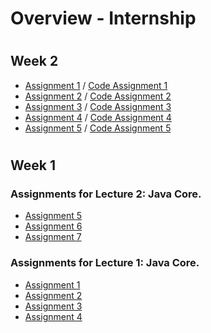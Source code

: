 # Overview - Internship

#
## Week 2

- [Assignment 1](week-2/Assignment1.md) / [Code Assignment 1](week-2/code/src/main/java/org/example/assignment1/)
- [Assignment 2](week-2/Assignment2.md) / [Code Assignment 2](week-2/code/src/main/java/org/example/assignment2/)
- [Assignment 3](week-3/Assignment3.md) / [Code Assignment 3](week-3/code/src/main/java/org/example/assignment3/)
- [Assignment 4](week-4/Assignment4.md) / [Code Assignment 4](week-4/code/src/main/java/org/example/assignment4/)
- [Assignment 5](week-5/Assignment5.md) / [Code Assignment 5](week-5/code/src/main/java/org/example/assignment5/)

#
## Week 1

### Assignments for Lecture 2: Java Core.
- [Assignment 5](week-1/assignment/lecture2/Assignment5.md)
- [Assignment 6](week-1/assignment/lecture2/Assignment6.md)
- [Assignment 7](week-1/assignment/lecture2/Assignment7/)

### Assignments for Lecture 1: Java Core.

- [Assignment 1](week-1/assignment/lecture1//Assignment1.md)
- [Assignment 2](week-1/assignment/lecture1//Assignment2.md)
- [Assignment 3](week-1/assignment/lecture1//Assignment3.java)
- [Assignment 4](week-1/assignment/lecture1//Assignment4.java)